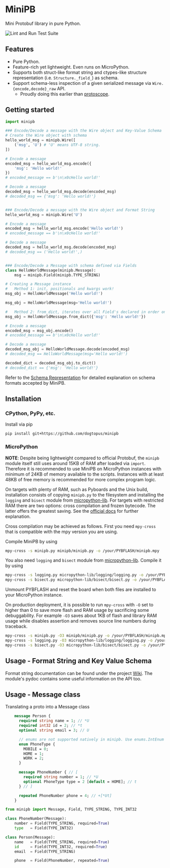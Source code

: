 # MiniPB

Mini Protobuf library in pure Python.

![Lint and Run Test Suite](https://github.com/dogtopus/minipb/workflows/Lint%20and%20Run%20Test%20Suite/badge.svg)

## Features

- Pure Python.
- Feature-rich yet lightweight. Even runs on MicroPython.
- Supports both struct-like format string and ctypes-like structure representation (i.e. `Structure._field_`) as schema.
- Support schema-less inspection of a given serialized message via `Wire.{encode,decode}_raw` API.
  - Proudly doing this earlier than [protoscope](https://github.com/protocolbuffers/protoscope).

## Getting started

```python
import minipb

### Encode/Decode a message with the Wire object and Key-Value Schema
# Create the Wire object with schema
hello_world_msg = minipb.Wire([
    ('msg', 'U') # 'U' means UTF-8 string.
])

# Encode a message
encoded_msg = hello_world_msg.encode({
    'msg': 'Hello world!'
})
# encoded_message == b'\n\x0cHello world!'

# Decode a message
decoded_msg = hello_world_msg.decode(encoded_msg)
# decoded_msg == {'msg': 'Hello world!'}


### Encode/Decode a message with the Wire object and Format String
hello_world_msg = minipb.Wire('U')

# Encode a message
encoded_msg = hello_world_msg.encode('Hello world!')
# encoded_message == b'\n\x0cHello world!'

# Decode a message
decoded_msg = hello_world_msg.decode(encoded_msg)
# decoded_msg == ('Hello world!',)


### Encode/Decode a Message with schema defined via Fields
class HelloWorldMessage(minipb.Message):
    msg = minipb.Field(minipb.TYPE_STRING)

# Creating a Message instance
#   Method 1: init, positionals and kwargs work!
msg_obj = HelloWorldMessage('Hello world!')

msg_obj = HelloWorldMessage(msg='Hello world!')

#   Method 2: from_dict, iterates over all Field's declared in order on the class
msg_obj = HelloWorldMessage.from_dict({'msg': 'Hello world!'})

# Encode a message
encoded_msg = msg_obj.encode()
# encoded_message == b'\n\x0cHello world!'

# Decode a message
decoded_msg_obj = HelloWorldMessage.decode(encoded_msg)
# decoded_msg == HelloWorldMessage(msg='Hello world!')

decoded_dict = decoded_msg_obj.to_dict()
# decoded_dict == {'msg': 'Hello world!'}

```

Refer to the [Schema Representation][schema] for detailed explanation on schema formats accepted by MiniPB.

## Installation

### CPython, PyPy, etc.

Install via pip

```sh
pip install git+https://github.com/dogtopus/minipb
```

### MicroPython

**NOTE**: Despite being lightweight compared to official Protobuf, the `minipb` module itself still uses around 15KB of RAM after loaded via `import`. Therefore it is recommended to use MiniPB on MicroPython instances with minimum of 24KB of memory available to the scripts. Instances with at least 48KB of free memory is recommended for more complex program logic.

On targets with plenty of RAM, such as Pyboards and the Unix build, installation consists of copying `minipb.py` to the filesystem and installing the `logging` and `bisect` module from [micropython-lib][mpylib]. For targets with restricted RAM there are two options: cross compilation and frozen bytecode. The latter offers the greatest saving. See the [official docs][mpydoc] for further explanation.

Cross compilation may be achieved as follows. First you need `mpy-cross` that is compatible with the mpy version you are using.

Compile MiniPB by using

```sh
mpy-cross -s minipb.py minipb/minipb.py -o /your/PYBFLASH/minipb.mpy
```

You also need `logging` and `bisect` module from [micropython-lib][mpylib]. Compile it by using

```sh
mpy-cross -s logging.py micropython-lib/logging/logging.py -o /your/PYBFLASH/logging.mpy
mpy-cross -s bisect.py micropython-lib/bisect/bisect.py -o /your/PYBFLASH/bisect.mpy
```

Unmount PYBFLASH and reset the board when both files are installed to your MicroPython instance.

On production deployment, it is possible to run `mpy-cross` with `-O` set to higher than 0 to save more flash and RAM usage by sacrificing some debuggability. For example `-O3` saves about 1KB of flash and library RAM usage while disables assertion and removes source line numbers during traceback.

```sh
mpy-cross -s minipb.py -O3 minipb/minipb.py -o /your/PYBFLASH/minipb.mpy
mpy-cross -s logging.py -O3 micropython-lib/logging/logging.py -o /your/PYBFLASH/logging.mpy
mpy-cross -s bisect.py -O3 micropython-lib/bisect/bisect.py -o /your/PYBFLASH/bisect.mpy
```

## Usage - Format String and Key Value Schema

Format string documentation can be found under the project [Wiki][wiki]. The module's pydoc contains some useful information on the API too.

[mpylib]: https://github.com/micropython/micropython-lib
[wiki]: https://github.com/dogtopus/minipb/wiki
[schema]: https://github.com/dogtopus/minipb/wiki/Schema-Representations
[mpydoc]: http://docs.micropython.org/en/latest/reference/packages.html

## Usage - Message class
Translating a proto into a Message class
```protobuf
    message Person {
      required string name = 1; // *U
      required int32 id = 2; // *t
      optional string email = 3; // U

      // enums are not supported natively in minipb. Use enums.IntEnum with a int field instead.
      enum PhoneType {
        MOBILE = 0;
        HOME = 1;
        WORK = 2;
      }

      message PhoneNumber { // [
        required string number = 1; // *U
        optional PhoneType type = 2 [default = HOME]; // t
      } // ]

      repeated PhoneNumber phone = 4; // +[*Ut]
    }
```

```python
from minipb import Message, Field, TYPE_STRING, TYPE_INT32

class PhoneNumber(Message):
    number = Field(TYPE_STRING, required=True)
    type   = Field(TYPE_INT32)

class Person(Message):
    name   = Field(TYPE_STRING, required=True)
    id     = Field(TYPE_INT32, required=True)
    email  = Field(TYPE_STRING)

    phone  = Field(PhoneNumber, repeated=True)
```